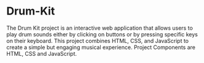 # Drum-Kit
The Drum Kit project is an interactive web application that allows users to play drum sounds either by clicking on buttons or by pressing specific keys on their keyboard. This project combines HTML, CSS, and JavaScript to create a simple but engaging musical experience. Project Components are HTML, CSS and JavaScript.
